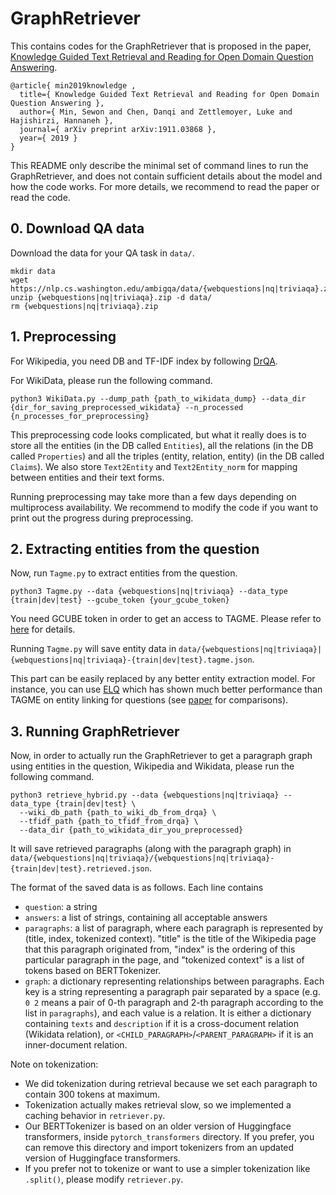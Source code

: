 # GraphRetriever

This contains codes for the GraphRetriever that is proposed in the paper, [Knowledge Guided Text Retrieval and Reading for Open Domain Question Answering](https://arxiv.org/abs/1911.03868).

```
@article{ min2019knowledge ,
  title={ Knowledge Guided Text Retrieval and Reading for Open Domain Question Answering },
  author={ Min, Sewon and Chen, Danqi and Zettlemoyer, Luke and Hajishirzi, Hannaneh },
  journal={ arXiv preprint arXiv:1911.03868 },
  year={ 2019 }
}
```

This README only describe the minimal set of command lines to run the GraphRetriever, and does not contain sufficient details about the model and how the code works. For more details, we recommend to read the paper or read the code.

## 0. Download QA data

Download the data for your QA task in `data/`.

```
mkdir data
wget https://nlp.cs.washington.edu/ambigqa/data/{webquestions|nq|triviaqa}.zip
unzip {webquestions|nq|triviaqa}.zip -d data/
rm {webquestions|nq|triviaqa}.zip
```

## 1. Preprocessing

For Wikipedia, you need DB and TF-IDF index by following [DrQA](https://github.com/facebookresearch/DrQA).

For WikiData, please run the following command.
```
python3 WikiData.py --dump_path {path_to_wikidata_dump} --data_dir {dir_for_saving_preprocessed_wikidata} --n_processed {n_processes_for_preprocessing}
```

This preprocessing code looks complicated, but what it really does is to store all the entities (in the DB called `Entities`), all the relations (in the DB called `Properties`) and all the triples (entity, relation, entity) (in the DB called `Claims`). We also store `Text2Entity` and `Text2Entity_norm` for mapping between entities and their text forms.

Running preprocessing may take more than a few days depending on multiprocess availability. We recommend to modify the code if you want to print out the progress during preprocessing.


## 2. Extracting entities from the question

Now, run `Tagme.py` to extract entities from the question.

```
python3 Tagme.py --data {webquestions|nq|triviaqa} --data_type {train|dev|test} --gcube_token {your_gcube_token}
```

You need GCUBE token in order to get an access to TAGME. Please refer to [here](https://pypi.org/project/tagme/) for details.

Running `Tagme.py` will save entity data in `data/{webquestions|nq|triviaqa}|{webquestions|nq|triviaqa}-{train|dev|test}.tagme.json`.

This part can be easily replaced by any better entity extraction model. For instance, you can use [ELQ](https://github.com/facebookresearch/BLINK/tree/master/elq) which has shown much better performance than TAGME on entity linking for questions (see [paper](https://arxiv.org/abs/2010.02413) for comparisons).

## 3. Running GraphRetriever

Now, in order to actually run the GraphRetriever to get a paragraph graph using entities in the question, Wikipedia and Wikidata, please run the following command.

```
python3 retrieve_hybrid.py --data {webquestions|nq|triviaqa} --data_type {train|dev|test} \
  --wiki_db_path {path_to_wiki_db_from_drqa} \
  --tfidf_path {path_to_tfidf_from_drqa} \
  --data_dir {path_to_wikidata_dir_you_preprocessed}
```

It will save retrieved paragraphs (along with the paragraph graph) in `data/{webquestions|nq|triviaqa}/{webquestions|nq|triviaqa}-{train|dev|test}.retrieved.json`.

The format of the saved data is as follows. Each line contains
- `question`: a string
- `answers`: a list of strings, containing all acceptable answers
- `paragraphs`: a list of paragraph, where each paragraph is represented by (title, index, tokenized context). "title" is the title of the Wikipedia page that this paragraph originated from, "index" is the ordering of this particular paragraph in the page, and "tokenized context" is a list of tokens based on BERTTokenizer.
- `graph`: a dictionary representing relationships between paragraphs. Each key is a string representing a paragraph pair separated by a space (e.g. `0 2` means a pair of 0-th paragraph and 2-th paragraph according to the list in `paragraphs`), and each value is a relation. It is either a dictionary containing `texts` and `description` if it is a cross-document relation (Wikidata relation), or `<CHILD_PARAGRAPH>`/`<PARENT_PARAGRAPH>` if it is an inner-document relation.

Note on tokenization:
- We did tokenization during retrieval because we set each paragraph to contain 300 tokens at maximum.
- Tokenization actually makes retrieval slow, so we implemented a caching behavior in `retriever.py`.
- Our BERTTokenizer is based on an older version of Huggingface transformers, inside `pytorch_transformers` directory. If you prefer, you can remove this directory and import tokenizers from an updated version of Huggingface transformers.
- If you prefer not to tokenize or want to use a simpler tokenization like `.split()`, please modify `retriever.py`.




